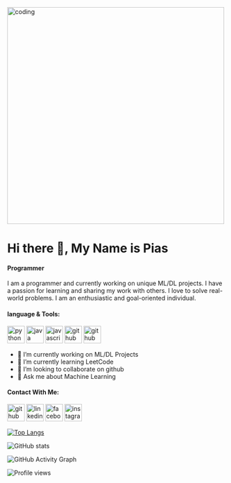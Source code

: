 <img src='https://user-images.githubusercontent.com/104611659/218259188-90383db9-6911-41fa-8519-8ba0e1ff5837.png' alt='coding' width='500'>

# Hi there 👋, My Name is Pias
#### Programmer
I am a programmer and currently working on unique ML/DL projects. I have a passion for learning and sharing my work with others. I love to solve real-world problems. I am an enthusiastic and goal-oriented individual. 

#### language & Tools:
<img src='https://user-images.githubusercontent.com/104611659/218259989-ba7b912e-c09a-4506-802b-5b28dc14243e.png' alt='python' height='40'>  <img src='https://user-images.githubusercontent.com/104611659/218260019-71b98095-360b-4c3f-975d-8225cc39164f.png' alt='java' height='40'>  <img src='https://user-images.githubusercontent.com/104611659/218260073-3d96785c-e5de-43f6-b6c1-36174929dccd.png' alt='javascript' height='40'>  <img src='https://user-images.githubusercontent.com/104611659/218260117-6716c75e-fc95-4582-8405-3aa59fd17d18.png' alt='github' height='40'> <img src='https://user-images.githubusercontent.com/104611659/218260165-c0719392-b88f-4272-a41f-51d331ffeedb.png' alt='github' height='40'>


- 🔭 I’m currently working on ML/DL Projects  
- 🌱 I’m currently learning LeetCode 
- 👯 I’m looking to collaborate on github 
- 💬 Ask me about Machine Learning 

#### Contact With Me:
[<img src='https://cdn.jsdelivr.net/npm/simple-icons@3.0.1/icons/github.svg' alt='github' height='40'>](https://github.com/aparnadaspias)  [<img src='https://cdn.jsdelivr.net/npm/simple-icons@3.0.1/icons/linkedin.svg' alt='linkedin' height='40'>](https://www.linkedin.com/in/aparna-das-pias/)  [<img src='https://cdn.jsdelivr.net/npm/simple-icons@3.0.1/icons/facebook.svg' alt='facebook' height='40'>](https://www.facebook.com/PiasDas)  [<img src='https://cdn.jsdelivr.net/npm/simple-icons@3.0.1/icons/instagram.svg' alt='instagram' height='40'>](https://www.instagram.com/impias/)  

[![Top Langs](https://github-readme-stats.vercel.app/api/top-langs/?username=aparnadaspias)](https://github.com/anuraghazra/github-readme-stats)

![GitHub stats](https://github-readme-stats.vercel.app/api?username=aparnadaspias&show_icons=true)


![GitHub Activity Graph](https://activity-graph.herokuapp.com/graph?username=aparnadaspias)  

![Profile views](https://gpvc.arturio.dev/aparnadaspias)




